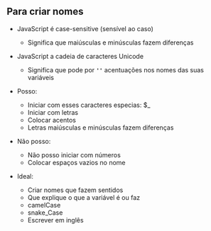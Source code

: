 ## Para criar nomes

- JavaScript é case-sensitive (sensível ao caso)
  * Significa que maiúsculas e minúsculas fazem diferenças
- JavaScript a cadeia de caracteres Unicode
  * Significa que pode por **`''`** acentuações nos nomes das suas variáveis

- Posso:
  * Iniciar com esses caracteres especias: $_
  * Iniciar com letras
  * Colocar acentos
  * Letras maiúsculas e minúsculas fazem diferenças

- Não posso:
  * Não posso iniciar com números
  * Colocar espaços vazios no nome

- Ideal:
  * Criar nomes que fazem sentidos
  * Que explique o que a variável é ou faz
  * camelCase
  * snake_Case
  * Escrever em inglês
